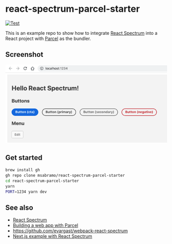 # react-spectrum-parcel-starter

[![Test](https://github.com/msabramo/react-spectrum-parcel-starter/actions/workflows/test.yaml/badge.svg)](https://github.com/msabramo/react-spectrum-parcel-starter/actions/workflows/test.yaml)

This is an example repo to show how to integrate [React Spectrum][] into a
React project with [Parcel][] as the bundler.

## Screenshot

![Screenshot](images/screenshot.png)

## Get started

```sh
brew install gh
gh repo clone msabramo/react-spectrum-parcel-starter
cd react-spectrum-parcel-starter
yarn
PORT=1234 yarn dev
```

## See also

- [React Spectrum][]
- [Building a web app with Parcel][]
- https://github.com/evargast/webpack-react-spectrum
- [Next.js example with React Spectrum][]

[react spectrum]: https://react-spectrum.adobe.com/react-spectrum/
[parcel]: https://parceljs.org/
[building a web app with parcel]: https://parceljs.org/getting-started/webapp/
[next.js example with react spectrum]: https://github.com/reidbarber/rsp-next
